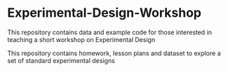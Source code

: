 # Experimental-Design-Workshop
This repository contains data and example code for those interested in teaching a short workshop on Experimental Design


This repository contains homework, lesson plans and dataset to explore a set of standard experimental designs
